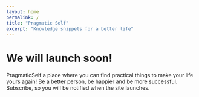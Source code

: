 ```yaml
---
layout: home
permalink: /
title: "Pragmatic Self"
excerpt: "Knowledge snippets for a better life"
---
```

# We will launch soon!
PragmaticSelf a place where you can find practical things to make your life yours again! Be a better person, be happier and be more successful.
Subscribe, so you will be notified when the site launches.
